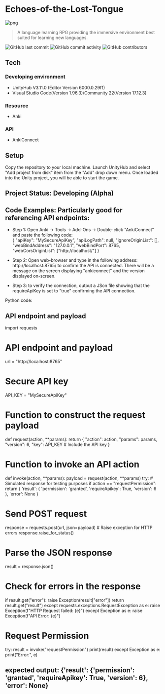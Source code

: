 # Echoes-of-the-Lost-Tongue
 ![png](https://github.com/user-attachments/assets/9e8a4c47-b21e-418d-b217-fa14a5386ece)

> A language learning RPG providing the immersive environment best suited for learning new languages.

![GitHub last commit](https://img.shields.io/github/last-commit/MarCrafting/Echoes-of-the-Lost-Tongue)
![GitHub commit activity](https://img.shields.io/github/commit-activity/w/marcrafting/echoes-of-the-lost-tongue)
![GitHub contributors](https://img.shields.io/github/contributors/marcrafting/echoes-of-the-lost-tongue)

## Tech
### Developing environment
* UnityHub V3.11.0 (Editor Version 6000.0.29f1)
* Visual Studio Code(Version 1.96.3)/Community 22(Version 17.12.3)
### Resource
* Anki
### API
* AnkiConnect

## Setup
Copy the repository to your local machine.
Launch UnityHub and select "Add project from disk" item from the "Add" drop down menu.
Once loaded into the Unity project, you will be able to start the game.

## Project Status: Developing (Alpha)

## Code Examples: Particularly good for referencing API endpoints:
- Step 1: Open Anki -> Tools -> Add-Ons -> Double-click "AnkiConnect" and paste the following code:  
{
    "apiKey": "MySecureApiKey",
    "apiLogPath": null,
    "ignoreOriginList": [],
    "webBindAddress": "127.0.0.1",
    "webBindPort": 8765,
    "webCorsOriginList": ["http://localhost/"]
}

- Step 2: Open web-browser and type in the following address: http://localhost:8765/ to confirm the API is connected. There will be a message on the screen displaying "ankiconnect" and the version displayed on-screen.

- Step 3: to verify the connection, output a JSon file showing that the requireApiKey is set to "true" confirming the API connection.

Python code:
## API endpoint and payload
import requests

# API endpoint and payload
url = "http://localhost:8765"

# Secure API key
API_KEY = "MySecureApiKey"

# Function to construct the request payload
def request(action, **params):
    return {
        "action": action,
        "params": params,
        "version": 6,
        "key": API_KEY  # Include the API key
    }

# Function to invoke an API action
def invoke(action, **params):
    payload = request(action, **params)
    try:
        # Simulated response for testing purposes
        if action == "requestPermission":
            return {
                'result': {
                    'permission': 'granted',
                    'requireApikey': True,
                    'version': 6
                },
                'error': None
            }
       
  # Send POST request
   response = requests.post(url, json=payload)
        # Raise exception for HTTP errors
        response.raise_for_status()
        
  # Parse the JSON response
   result = response.json()
        
   # Check for errors in the response
   if result.get("error"):
            raise Exception(result["error"])
        return result.get("result")
    except requests.exceptions.RequestException as e:
        raise Exception(f"HTTP Request failed: {e}")
    except Exception as e:
        raise Exception(f"API Error: {e}")

# Request Permission
try:
    result = invoke("requestPermission")
    print(result)
except Exception as e:
    print("Error:", e)
## expected output: {'result': {'permission': 'granted', 'requireApikey': True, 'version': 6}, 'error': None}
